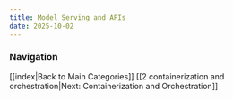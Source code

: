 ```yaml
---
title: Model Serving and APIs
date: 2025-10-02
---
```













### Navigation
[[index|Back to Main Categories]]
[[2 containerization and orchestration|Next: Containerization and Orchestration]]